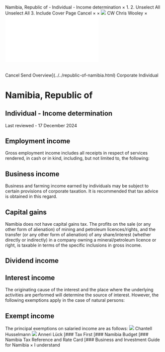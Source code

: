 Namibia, Republic of - Individual - Income determination
×
1.
2.
Unselect All
Unselect All
3.
Include Cover Page
Cancel
×
×
![](../../-/media/world-wide-tax-summaries/attachments/global---chris-wooley.ashx%3Frev=ac5e5f3223b34096b1afc2a6009c7320&revision=ac5e5f32-23b3-4096-b1af-c2a6009c7320&hash=859B7ADC84DC2CBEC9760E9E6EE7DE6D0A8BFCDF)
CW
Chris Wooley
×
![](income-determination.html)
######
Cancel
Send
Overview](../../republic-of-namibia.html)
Corporate
Individual
# Namibia, Republic of
## Individual - Income determination
Last reviewed - 17 December 2024
## Employment income
Gross employment income includes all receipts in respect of services rendered, in cash or in kind, including, but not limited to, the following:
## Business income
Business and farming income earned by individuals may be subject to certain provisions of corporate taxation. It is recommended that tax advice is obtained in this regard.
## Capital gains
Namibia does not have capital gains tax. The profits on the sale (or any other form of alienation) of mining and petroleum licences/rights, and the transfer (or any other form of alienation) of any share/interest (whether directly or indirectly) in a company owning a mineral/petroleum licence or right, is taxable in terms of the specific inclusions in gross income.
## Dividend income
## Interest income
The originating cause of the interest and the place where the underlying activities are performed will determine the source of interest.
However, the following exemptions apply in the case of natural persons:
## Exempt income
The principal exemptions on salaried income are as follows:
![](../../-/media/world-wide-tax-summaries/republicofnamibiachantell-husselmannnamibia--chantell-husselmannjpg20240812090717405.ashx%3Frev=0edcba9d81c84950bdec3d819ec66d9a&revision=0edcba9d-81c8-4950-bdec-3d819ec66d9a&hash=A97113980A9B4D798FB97F6F7BD9CFA7DE62FF4E)
Chantell Husselmann
![](../../-/media/world-wide-tax-summaries/republicofnamibiaanneri-lucknamibia--anneri-luckjpg20240812090751915.ashx%3Frev=2fde843acc854dabb4e427089100f2e8&revision=2fde843a-cc85-4dab-b4e4-27089100f2e8&hash=16CA17558AD653A265D0CF654C4ADB5D4D54E03F)
Anneri Lück
[### Tax First
[### Namibia Budget
[### Namibia Tax Reference and Rate Card
[### Business and Investment Guide for Namibia
×
I understand